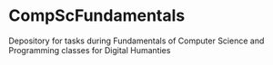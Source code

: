 # CompScFundamentals
Depository for tasks during Fundamentals of Computer Science and Programming classes for Digital Humanties
